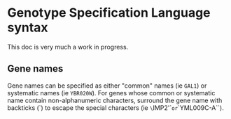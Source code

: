 # Genotype Specification Language syntax

This doc is very much a work in progress.

## Gene names

Gene names can be specified as either "common" names (ie `GAL1`) or systematic names (ie `YBR020W`).
For genes whose common or systematic name contain non-alphanumeric characters, surround the gene name with backticks (\`) to escape the special characters (ie `\`IMP2'\`` or `\`YML009C-A\``).